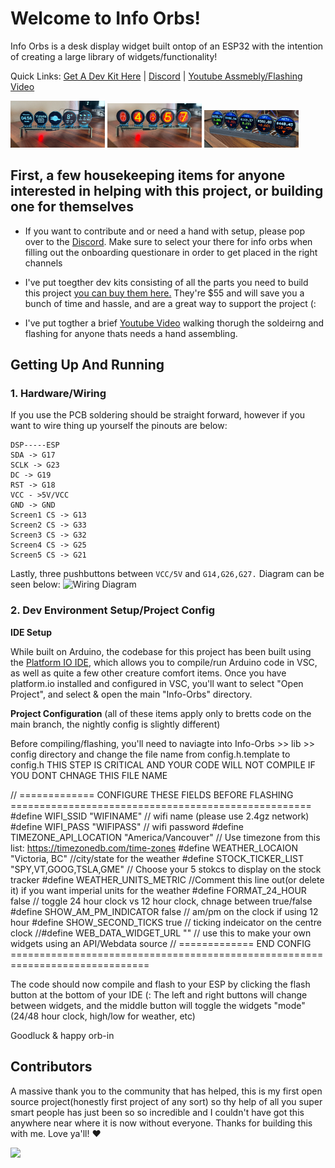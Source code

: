 
# Welcome to Info Orbs!

Info Orbs is a desk display widget built ontop of an ESP32 with the intention of creating a large library of widgets/functionality!

Quick Links: [Get A Dev Kit Here](https://brett.tech/collections/electronics-projects/products/info-orbs-full-dev-kit) | [Discord](https://discord.gg/xZhYuQ9y64) | [Youtube Assmebly/Flashing Video](https://link.brett.tech/orbsYT) 
<p>
    <img src="references/weather.png" alt="Weather Widget" style="width:30%;">
    <img src="references/time.png" alt="Clock Widget" style="width: 30%;">
    <img src="references/stocks.png" alt="Stock Widget" style="width: 30%;">
</p>

## First, a few housekeeping items for anyone interested in helping with this project, or building one for themselves

- If you want to contribute and or need a hand with setup, please pop over to the [Discord](https://discord.gg/xZhYuQ9y64). Make sure to select your there for info orbs when filling out the onboarding questionare in order to get placed in the right channels 

- I've put toegther dev kits consisting of all the parts you need to build this project [you can buy them here.](https://brett.tech/collections/electronics-projects/products/info-orbs-full-dev-kit)  They're $55 and will save you a bunch of time and hassle, and are a great way to support the project (:

- I've put togther a brief [Youtube Video](https://link.brett.tech/orbsYT) walking thorugh the soldeirng and flashing for anyone thats needs a hand assembling.
## Getting Up And Running

### 1. Hardware/Wiring 
If you use the PCB soldering should be straight forward, however if you want to wire thing up yourself the pinouts are below:

    DSP-----ESP
    SDA -> G17 
    SCLK -> G23 
    DC -> G19 
    RST -> G18
    VCC - >5V/VCC 
    GND -> GND
    Screen1 CS -> G13
    Screen2 CS -> G33
    Screen3 CS -> G32 
    Screen4 CS -> G25
    Screen5 CS -> G21
   
   Lastly, three pushbuttons between `VCC/5V` and `G14,G26,G27.`
Diagram can be seen below: 
<img src="references/wiringDiag.png" alt="Wiring Diagram">


### 2. Dev Environment Setup/Project Config
**IDE Setup**

While built on Arduino, the codebase for this project has been built using the  [Platform IO IDE](https://platformio.org/), which allows you to compile/run Arduino code in VSC, as well as quite a few other creature comfort items.
Once you have platform.io installed and configured in VSC, you'll want to select "Open Project", and select & open the main "Info-Orbs" directory.

**Project Configuration**
(all of these items apply only to bretts code on the main branch, the nightly config is slightly different)

Before compiling/flashing, you'll need to naviagte into Info-Orbs >> lib >> config directory and change the file name from config.h.template to config.h THIS STEP IS CRITICAL AND YOUR CODE WILL NOT COMPILE IF YOU DONT CHNAGE THIS FILE NAME

// ============= CONFIGURE THESE FIELDS BEFORE FLASHING ====================================================
#define WIFI_SSID "WIFINAME" // wifi name (please use 2.4gz network)
#define WIFI_PASS "WIFIPASS" // wifi password
#define TIMEZONE_API_LOCATION "America/Vancouver" // Use timezone from this list: https://timezonedb.com/time-zones
#define WEATHER_LOCAION "Victoria, BC" //city/state for the weather
#define STOCK_TICKER_LIST "SPY,VT,GOOG,TSLA,GME" // Choose your 5 stokcs to display on the stock tracker
#define WEATHER_UNITS_METRIC //Comment this line out(or delete it) if you want imperial units for the weather
#define FORMAT_24_HOUR false // toggle 24 hour clock vs 12 hour clock, chnage between true/false
#define SHOW_AM_PM_INDICATOR false // am/pm on the clock if using 12 hour
#define SHOW_SECOND_TICKS true // ticking indeicator on the centre clock
//#define WEB_DATA_WIDGET_URL "" // use this to make your own widgets using an API/Webdata source
// ============= END CONFIG ==============================================================================

    
The code should now compile and flash to your ESP by clicking the flash button at the bottom of your IDE (:
The left and right buttons will change between widgets, and the middle button will toggle the widgets "mode"(24/48 hour clock, high/low for weather, etc)

Goodluck & happy orb-in


## Contributors
A massive thank you to the community that has helped, this is my first open source project(honestly first project of any sort) so thy help of all you super smart people has just been so so incredible and I couldn't have got this anywhere near where it is now without everyone. Thanks for building this with me. Love ya'll! ♥️

<a href="https://github.com/brett-dot-tech/info-orbs/graphs/contributors">
<img src="https://contrib.rocks/image?repo=brett-dot-tech/info-orbs" />
</a>

